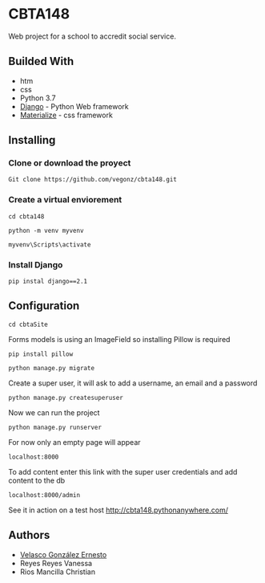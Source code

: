# CBTA148
Web project for a school to accredit social service.
## Builded With
* htm
* css
* Python 3.7
* [Django](https://www.djangoproject.com/) - Python Web framework
* [Materialize](https://materializecss.com/) - css framework


## Installing
### Clone or download the proyect
```
Git clone https://github.com/vegonz/cbta148.git
```
### Create a virtual enviorement
```
cd cbta148
```
```
python -m venv myvenv
```
```
myvenv\Scripts\activate
```
### Install Django
```
pip instal django==2.1
```
## Configuration
```
cd cbtaSite
```
Forms models is using an ImageField so installing Pillow is required
```
pip install pillow
```

```
python manage.py migrate
```
Create a super user, it will ask to add a username, an email and a password
```
python manage.py createsuperuser
```
Now we can run the project
```
python manage.py runserver
```
For now only an empty page will appear
```
localhost:8000
```
To add content enter this link with the super user credentials and add content to the db

```
localhost:8000/admin
```

See it in action on a test host
http://cbta148.pythonanywhere.com/

## Authors
* [Velasco González Ernesto](https://github.com/vegonz/)
* Reyes Reyes Vanessa
* Rios Mancilla Christian
